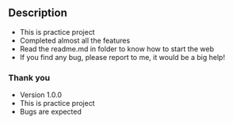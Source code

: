 ## Description
- This is practice project
- Completed almost all the features
- Read the readme.md in folder to know how to start the web
- If you find any bug, please report to me, it would be a big help!
### Thank you


- Version 1.0.0
- This is practice project
- Bugs are expected
